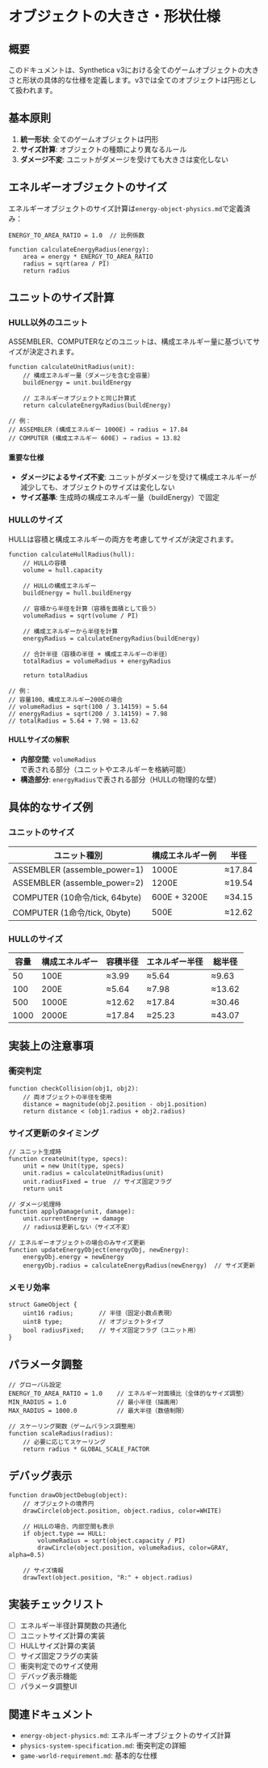 # オブジェクトの大きさ・形状仕様

## 概要

このドキュメントは、Synthetica v3における全てのゲームオブジェクトの大きさと形状の具体的な仕様を定義します。v3では全てのオブジェクトは円形として扱われます。

## 基本原則

1. **統一形状**: 全てのゲームオブジェクトは円形
2. **サイズ計算**: オブジェクトの種類により異なるルール
3. **ダメージ不変**: ユニットがダメージを受けても大きさは変化しない

## エネルギーオブジェクトのサイズ

エネルギーオブジェクトのサイズ計算は`energy-object-physics.md`で定義済み：

```
ENERGY_TO_AREA_RATIO = 1.0  // 比例係数

function calculateEnergyRadius(energy):
    area = energy * ENERGY_TO_AREA_RATIO
    radius = sqrt(area / PI)
    return radius
```

## ユニットのサイズ計算

### HULL以外のユニット

ASSEMBLER、COMPUTERなどのユニットは、構成エネルギー量に基づいてサイズが決定されます。

```
function calculateUnitRadius(unit):
    // 構成エネルギー量（ダメージを含む全容量）
    buildEnergy = unit.buildEnergy
    
    // エネルギーオブジェクトと同じ計算式
    return calculateEnergyRadius(buildEnergy)

// 例：
// ASSEMBLER (構成エネルギー 1000E) → radius ≈ 17.84
// COMPUTER (構成エネルギー 600E) → radius ≈ 13.82
```

#### 重要な仕様

- **ダメージによるサイズ不変**: ユニットがダメージを受けて構成エネルギーが減少しても、オブジェクトのサイズは変化しない
- **サイズ基準**: 生成時の構成エネルギー量（buildEnergy）で固定

### HULLのサイズ

HULLは容積と構成エネルギーの両方を考慮してサイズが決定されます。

```
function calculateHullRadius(hull):
    // HULLの容積
    volume = hull.capacity
    
    // HULLの構成エネルギー
    buildEnergy = hull.buildEnergy
    
    // 容積から半径を計算（容積を面積として扱う）
    volumeRadius = sqrt(volume / PI)
    
    // 構成エネルギーから半径を計算
    energyRadius = calculateEnergyRadius(buildEnergy)
    
    // 合計半径（容積の半径 + 構成エネルギーの半径）
    totalRadius = volumeRadius + energyRadius
    
    return totalRadius

// 例：
// 容量100、構成エネルギー200Eの場合
// volumeRadius = sqrt(100 / 3.14159) ≈ 5.64
// energyRadius = sqrt(200 / 3.14159) ≈ 7.98
// totalRadius = 5.64 + 7.98 ≈ 13.62
```

#### HULLサイズの解釈

- **内部空間**: `volumeRadius`で表される部分（ユニットやエネルギーを格納可能）
- **構造部分**: `energyRadius`で表される部分（HULLの物理的な壁）

## 具体的なサイズ例

### ユニットのサイズ

| ユニット種別 | 構成エネルギー例 | 半径 |
|------------|---------------|------|
| ASSEMBLER (assemble_power=1) | 1000E | ≈17.84 |
| ASSEMBLER (assemble_power=2) | 1200E | ≈19.54 |
| COMPUTER (10命令/tick, 64byte) | 600E + 3200E | ≈34.15 |
| COMPUTER (1命令/tick, 0byte) | 500E | ≈12.62 |

### HULLのサイズ

| 容量 | 構成エネルギー | 容積半径 | エネルギー半径 | 総半径 |
|-----|-------------|---------|------------|-------|
| 50 | 100E | ≈3.99 | ≈5.64 | ≈9.63 |
| 100 | 200E | ≈5.64 | ≈7.98 | ≈13.62 |
| 500 | 1000E | ≈12.62 | ≈17.84 | ≈30.46 |
| 1000 | 2000E | ≈17.84 | ≈25.23 | ≈43.07 |

## 実装上の注意事項

### 衝突判定

```
function checkCollision(obj1, obj2):
    // 両オブジェクトの半径を使用
    distance = magnitude(obj2.position - obj1.position)
    return distance < (obj1.radius + obj2.radius)
```

### サイズ更新のタイミング

```
// ユニット生成時
function createUnit(type, specs):
    unit = new Unit(type, specs)
    unit.radius = calculateUnitRadius(unit)
    unit.radiusFixed = true  // サイズ固定フラグ
    return unit

// ダメージ処理時
function applyDamage(unit, damage):
    unit.currentEnergy -= damage
    // radiusは更新しない（サイズ不変）
    
// エネルギーオブジェクトの場合のみサイズ更新
function updateEnergyObject(energyObj, newEnergy):
    energyObj.energy = newEnergy
    energyObj.radius = calculateEnergyRadius(newEnergy)  // サイズ更新
```

### メモリ効率

```
struct GameObject {
    uint16 radius;       // 半径（固定小数点表現）
    uint8 type;          // オブジェクトタイプ
    bool radiusFixed;    // サイズ固定フラグ（ユニット用）
}
```

## パラメータ調整

```
// グローバル設定
ENERGY_TO_AREA_RATIO = 1.0    // エネルギー対面積比（全体的なサイズ調整）
MIN_RADIUS = 1.0              // 最小半径（描画用）
MAX_RADIUS = 1000.0           // 最大半径（数値制限）

// スケーリング関数（ゲームバランス調整用）
function scaleRadius(radius):
    // 必要に応じてスケーリング
    return radius * GLOBAL_SCALE_FACTOR
```

## デバッグ表示

```
function drawObjectDebug(object):
    // オブジェクトの境界円
    drawCircle(object.position, object.radius, color=WHITE)
    
    // HULLの場合、内部空間も表示
    if object.type == HULL:
        volumeRadius = sqrt(object.capacity / PI)
        drawCircle(object.position, volumeRadius, color=GRAY, alpha=0.5)
        
    // サイズ情報
    drawText(object.position, "R:" + object.radius)
```

## 実装チェックリスト

- [ ] エネルギー半径計算関数の共通化
- [ ] ユニットサイズ計算の実装
- [ ] HULLサイズ計算の実装
- [ ] サイズ固定フラグの実装
- [ ] 衝突判定でのサイズ使用
- [ ] デバッグ表示機能
- [ ] パラメータ調整UI

## 関連ドキュメント

- `energy-object-physics.md`: エネルギーオブジェクトのサイズ計算
- `physics-system-specification.md`: 衝突判定の詳細
- `game-world-requirement.md`: 基本的な仕様